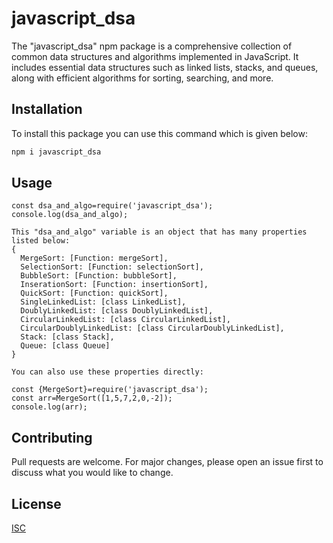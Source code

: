 # javascript_dsa

The \"javascript_dsa\" npm package is a comprehensive collection of common data structures and algorithms implemented in JavaScript. It includes essential data structures such as linked lists, stacks, and queues, along with efficient algorithms for sorting, searching, and more.

## Installation

To install this package you can use this command which is given below:

```bash
npm i javascript_dsa
```

## Usage

```
const dsa_and_algo=require('javascript_dsa');
console.log(dsa_and_algo);

This "dsa_and_algo" variable is an object that has many properties listed below:
{
  MergeSort: [Function: mergeSort],
  SelectionSort: [Function: selectionSort],
  BubbleSort: [Function: bubbleSort],
  InserationSort: [Function: insertionSort],
  QuickSort: [Function: quickSort],
  SingleLinkedList: [class LinkedList],
  DoublyLinkedList: [class DoublyLinkedList],
  CircularLinkedList: [class CircularLinkedList],
  CircularDoublyLinkedList: [class CircularDoublyLinkedList],
  Stack: [class Stack],
  Queue: [class Queue]
}

You can also use these properties directly:

const {MergeSort}=require('javascript_dsa');
const arr=MergeSort([1,5,7,2,0,-2]);
console.log(arr);
```

## Contributing

Pull requests are welcome. For major changes, please open an issue first
to discuss what you would like to change.



## License

[ISC](https://opensource.org/license/isc-license-txt/)